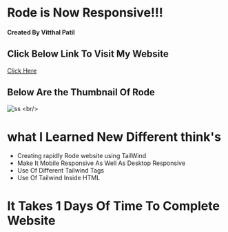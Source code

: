# Rode is Now Responsive!!! <br/>
#### Created By Vitthal Patil <br/>
## Click Below Link To Visit My Website <br/>
[Click Here]( https://vitthalpatil0806.github.io/Rode/) <br/>
## Below Are the Thumbnail Of Rode <br/>
![ss]([https://github.com/VitthalPatil0806/Responsive-Shopify/blob/master/Shopify%20ss.png](https://github.com/VitthalPatil0806/Rode/blob/master/Rode.png)) <br/>
# what I Learned New Different think's <br/>
* Creating rapidly Rode website using TailWind <br/>
* Make It Mobile Responsive As Well As Desktop Responsive <br/>
* Use Of Different Tailwind Tags <br/>
* Use Of Tailwind Inside HTML <br/>
# It Takes 1 Days Of Time To Complete Website <br/>

